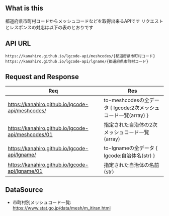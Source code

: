 ## What is this
都道府県市町村コードからメッシュコードなどを取得出来るAPIです
リクエストとレスポンスの対応は以下の表のとおりです

## API URL
```
https://kanahiro.github.io/lgcode-api/meshcodes/{都道府県市町村コード}
https://kanahiro.github.io/lgcode-api/lgname/{都道府県市町村コード}
```

## Request and Response
|  Req  |  Res  |
| ---- | ---- |
|  https://kanahiro.github.io/lgcode-api/meshcodes/  |  to-meshcodesの全データ { lgcode:2次メッシュコード一覧(array) }  |
|  https://kanahiro.github.io/lgcode-api/meshcodes/01  |  指定された自治体の2次メッシュコード一覧(array)  |
|  https://kanahiro.github.io/lgcode-api/lgname/  |  to-lgnameの全データ { lgcode:自治体名(str) }  |
|  https://kanahiro.github.io/lgcode-api/lgname/01  |  指定された自治体の名前(str)  |

## DataSource
- 市町村別メッシュコード一覧: https://www.stat.go.jp/data/mesh/m_itiran.html
